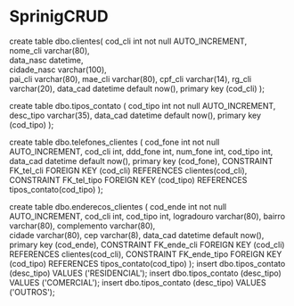 # SprinigCRUD

create table dbo.clientes(
      cod_cli           int not null AUTO_INCREMENT,\
      nome_cli    varchar(80),\
      data_nasc   datetime,\
      cidade_nasc varchar(100),\
      pai_cli           varchar(80),
      mae_cli           varchar(80),
      cpf_cli           varchar(14),
      rg_cli            varchar(20),
      data_cad    datetime default now(),
      primary key (cod_cli)
);

create table dbo.tipos_contato (
      cod_tipo    int not null AUTO_INCREMENT,
      desc_tipo   varchar(35),
      data_cad    datetime default now(),
      primary key (cod_tipo)
);

create table dbo.telefones_clientes (
      cod_fone    int not null AUTO_INCREMENT,
      cod_cli           int,
      ddd_fone    int,
      num_fone    int,
      cod_tipo    int,
      data_cad    datetime default now(),
      primary key (cod_fone),
      CONSTRAINT FK_tel_cli FOREIGN KEY (cod_cli) REFERENCES clientes(cod_cli),
      CONSTRAINT FK_tel_tipo FOREIGN KEY (cod_tipo) REFERENCES tipos_contato(cod_tipo)
);

create table dbo.enderecos_clientes ( 
      cod_ende    int not null AUTO_INCREMENT, 
      cod_cli           int, 
      cod_tipo    int, 
      logradouro  varchar(80), 
      bairro            varchar(80), 
      complemento varchar(80),       
      cidade            varchar(80), 
      cep               varchar(8), 
      data_cad    datetime default now(), 
      primary key (cod_ende), 
      CONSTRAINT FK_ende_cli FOREIGN KEY (cod_cli) REFERENCES clientes(cod_cli), 
      CONSTRAINT FK_ende_tipo FOREIGN KEY (cod_tipo) REFERENCES tipos_contato(cod_tipo) 
); 
insert dbo.tipos_contato (desc_tipo) VALUES ('RESIDENCIAL'); 
insert dbo.tipos_contato (desc_tipo) VALUES ('COMERCIAL'); 
insert dbo.tipos_contato (desc_tipo) VALUES ('OUTROS');

